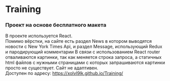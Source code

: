 # Training
### Проект на основе бесплатного макета
В проекте используется React.  
Помимо вёрстки, на сайте есть раздел News в котором выводятся новости с New York Times Api, и раздел Message, использующий Redux и пародирующий комментарии
В связи с использованием React router отваливаются картинки, так как меняется строка запроса, а статичных html файлов с нужными страницами с которых запрашиваются картинки просто не существует. Сайт не адаптивен.  
Доступен по адресу: https://xolvl9lk.github.io/Training/
